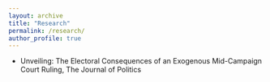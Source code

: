 ```yaml
---
layout: archive
title: "Research"
permalink: /research/
author_profile: true
---
```


* Unveiling: The Electoral Consequences of an Exogenous Mid-Campaign Court Ruling, The Journal of Politics